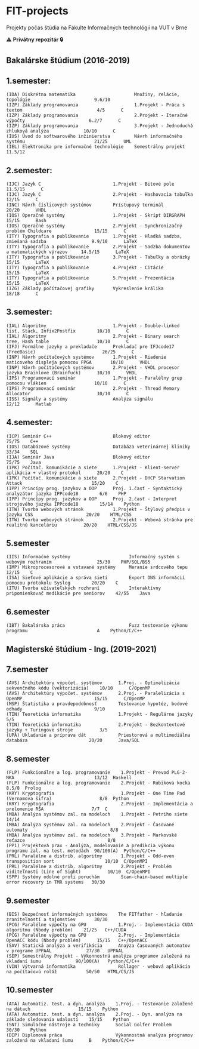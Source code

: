 # FIT-projects
Projekty počas štúdia na Fakulte Informačných technológií na VUT v Brne

:warning: **Privátny repozitár :lock:**


## Bakalárske štúdium (2016-2019)
1.semester:
--------------------------------------------------------------------------------
	(IDA) Diskrétna matematika                      Množiny, relácie, topológie                        9.6/10
	(IZP) Základy programovania                     1.Projekt - Práca s textom                            4/5      C
	(IZP) Základy programovania                     2.Projekt - Iteračné výpočty                        6.2/7      C
	(IZP) Základy programovania                     3.Projekt - Jednoduchá zhluková analýza             10/10      C
	(IUS) Úvod do softwarového inžinierstva         Návrh informačného systému                          21/25      UML
	(IEL) Elektronika pre informačné technológie    Semestrálny projekt                               11.5/12

2.semester:
--------------------------------------------------------------------------------
	(IJC) Jazyk C                           1.Projekt - Bitové pole                                   11.5/15      C
	(IJC) Jazyk C                           2.Projekt - Hashovacia tabuľka                              12/15      C
	(INC) Návrh číslicových systémov        Prístupový terminál                                         20/20      VHDL
	(IOS) Operačné systémy                  1.Projekt - Skript DIRGRAPH                                 15/15      Bash
	(IOS) Operačné systémy                  2.Projekt - Synchronizačný problém Childcare                15/15      C
	(ITY) Typografia a publikovanie         1.Projekt - Hladká sadzba, zmiešaná sadzba                 9.9/10      LaTeX
	(ITY) Typografia a publikovanie         2.Projekt - Sadzba dokumentov a matematických výrazov     14.5/15      LaTeX
	(ITY) Typografia a publikovanie         3.Projekt - Tabuľky a obrázky                               15/15      LaTeX
	(ITY) Typografia a publikovanie         4.Projekt - Citácie                                         15/15      LaTeX
	(ITY) Typografia a publikovanie         5.Projekt - Prezentácia                                     15/15      LaTeX
	(IZG) Základy počítačovej grafiky       Vykreslenie králika                                         18/18      C

3.semester:
--------------------------------------------------------------------------------
	(IAL) Algoritmy                         1.Projekt - Double-linked list, Stack, Infix2Postfix        10/10      C
	(IAL) Algoritmy                         2.Projekt - Binary search tree, Hash table                  10/10      C
	(IFJ) Formálne jazyky a prekladače      Prekladač pre IFJcode17 (FreeBasic)                         26/25      C
	(INP) Návrh počítačových systémov       1.Projekt - Riadenie maticoveho displeja pomocou FPGA       10/10      VHDL
	(INP) Návrh počítačových systémov       2.Projekt - VHDL procesor jazyka Brainlove (Brainfuck)      10/10      VHDL
	(IPS) Programovací seminár              1.Projekt - Paralélny grep pomocou vlákien                  10/10      C
	(IPS) Programovací seminár              2.Projekt - Thread Memory Allocator                         10/10      C
	(ISS) Signály a systémy                 Analýza signálu                                             12/12      Matlab

4.semester:
--------------------------------------------------------------------------------
	(ICP) Seminár C++                       Blokový editor                                              75/75    C++
	(IDS) Databázové systémy                Databáza veterinárnej kliniky                               33/34    SQL
	(IJA) Seminár Java                      Blokový editor                                              75/75    Java
	(IPK) Počítač. komunikácie a siete      1.Projekt - Klient-server aplikácia + vlastný protokol      20/20    C
	(IPK) Počítač. komunikácie a siete      2.Projekt - DHCP Starvation Attack                          15/20    C
	(IPP) Princípy prog. jazykov a OOP      Proj. 1.časť - Syntaktický analyzátor jazyka IPPcode18	      6/6    PHP
	(IPP) Princípy prog. jazykov a OOP      Proj. 2.časť - Interpret strojového jazyka IPPcode18        15/14    Python
	(ITW) Tvorba webových stránok           1.Projekt - Štýlový předpis v jazyku CSS                    20/20    HTML/CSS
	(ITW) Tvorba webových stránok           2.Projekt - Webová stránka pre realitnú kanceláriu          20/20    HTML/CSS/JS

5.semester
--------------------------------------------------------------------------------
	(IIS) Informačné systémy                      Informačný systém s webovým rozhraním                 25/30    PHP/SQL/BS5
	(IMP) Mikroprocesorové a vstavané systémy     Meranie srdcového tepu                                12/15    C
	(ISA) Sieťové aplikácie a správa sietí        Export DNS informácií pomocou protokolu Syslog        20/20    C
	(ITU) Tvorba užívateľských rozhraní           Interaktívny pripomienkovač medikácie pre seniorov    42/55    Java

6.semester
--------------------------------------------------------------------------------
	(IBT) Bakalárska práca                        Fuzz testovanie výkonu programu                          A    Python/C/C++

## Magisterské štúdium - Ing. (2019-2021)

7.semester
--------------------------------------------------------------------------------
	(AVS) Architektúry výpočet. systémov      1.Proj. - Optimalizácia sekvenčného kódu (vektorizácia)    10/10      C/OpenMP
	(AVS) Architektúry výpočet. systémov      2.Proj. - Paralelizácia s OpenMP                           15/15      C/OpenMP
	(MSP) Štatistika a pravdepodobnosť        Testovanie hypotéz, bodové odhady                           9/10
	(TIN) Teoretická informatika              1.Projekt - Regulárne jazyky                                 5/5
	(TIN) Teoretická informatika              2.Projekt - Bezkontextové jazyky + Turingove stroje          3/5
	(UPA) Ukladanie a príprava dát            Priestorová a multimediálna databáza                       20/20      Java/SQL

8.semester
--------------------------------------------------------------------------------
	(FLP) Funkcionálne a log. programovanie    1.Projekt - Prevod PLG-2-NKA                              13/12  Haskell
	(FLP) Funkcionálne a log. programovanie    2.Projekt - Rubikova kocka                                8.5/8  Prolog
	(KRY) Kryptografia                         1.Projekt - One Time Pad (Vernamova šifra)                  8/8  Python
	(KRY) Kryptografia                         2.Projekt - Implementácia a prelomenie RSA                  7/7  C
	(MBA) Analýza systémov zal. na modeloch    1.Projekt - Petriho siete                                 14/14
	(MBA) Analýza systémov zal. na modeloch    2.Projekt - Časované automaty                               8/8
	(MBA) Analýza systémov zal. na modeloch    3.Projekt - Markovské reťazce                               8/8
	(PP1) Projektová prax - Analýza, modelovanie a predikcia výkonu programu zal. na test. metodách  90/100(A)  Python/C/C++
	(PRL) Paralélne a distrib. algoritmy       1.Projekt - Odd-even transposition sort                   10/10  C/OpenMPI
	(PRL) Paralélne a distrib. algoritmy       2.Projekt - Problém viditeľnosti (Line of Sight)          10/10  C/OpenMPI
	(SPP) Systémy odolné proti poruchám        Scan-chain-based multiple error recovery in TMR systems   30/30

9.semester
--------------------------------------------------------------------------------
	(BIS) Bezpečnosť informačných systémov    The FITfather - hľadanie zraniteľností a tajomstiev       30/30
	(PCG) Paralélne výpočty na GPU            1.Proj. - Implementácia CUDA algoritmu (Nbody problém)    21/25   C++/CUDA
	(PCG) Paralélne výpočty na GPU            2.Proj. - Implementácia OpenACC kódu (Nbody problém)      15/15   C++/OpenACC
	(SAV) Statická analýza a verifikácia      Anaýza časovaných automatov v programe UPPAAL             27/30   UPPAAL
	(SEP) Semestrálny Projekt - Výkonnostná analýza programov založená na vkladaní šumu             90/100(A)   Python/C/C++
	(VIN) Výtvarná informatika                Rollager - webová aplikácia na počítačovú roláž           50/50   HTML/CS/JS

10.semester
--------------------------------------------------------------------------------
	(ATA) Automatiz. test. a dyn. analýza    1.Proj. - Testovanie založené na dátach                  15/15    Python
	(ATA) Automatiz. test. a dyn. analýza    2.Proj. - Dyn. analýza na základe sledovania udalostí    15/15    Python
	(SNT) Simulačné nástroje a techniky      Social Golfer Problem                                    30/30    Python
	(DIP) Diplomová práca                    Výkonnostná analýza programov založená na vkladaní šumu      B    Python/C/C++

